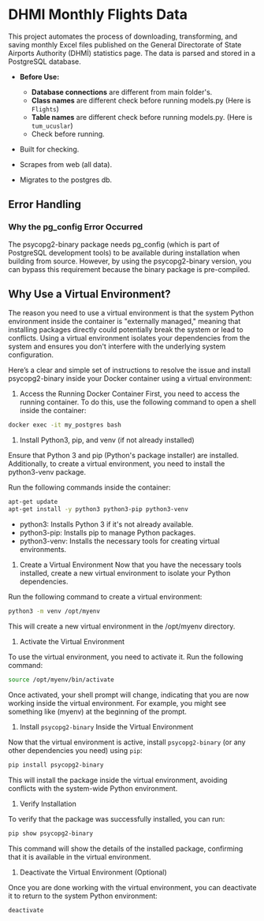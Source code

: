 # DHMI Monthly Flights Data

This project automates the process of downloading, transforming, and saving monthly Excel files published on the General Directorate of State Airports Authority (DHMİ) statistics page. The data is parsed and stored in a PostgreSQL database.

- **Before Use:**
  - **Database connections** are different from main folder's.
  - **Class names** are different check before running models.py (Here is `Flights`)
  - **Table names** are different check before running models.py. (Here is `tum_ucuslar`)
  - Check before running.

- Built for checking.
- Scrapes from web (all data).
- Migrates to the postgres db.

## Error Handling

### Why the pg_config Error Occurred

The psycopg2-binary package needs pg_config (which is part of PostgreSQL development tools) to be available during installation when building from source. However, by using the psycopg2-binary version, you can bypass this requirement because the binary package is pre-compiled.

## Why Use a Virtual Environment?

The reason you need to use a virtual environment is that the system Python environment inside the container is "externally managed," meaning that installing packages directly could potentially break the system or lead to conflicts. Using a virtual environment isolates your dependencies from the system and ensures you don't interfere with the underlying system configuration.

Here’s a clear and simple set of instructions to resolve the issue and install psycopg2-binary inside your Docker container using a virtual environment:

1. Access the Running Docker Container
First, you need to access the running container. To do this, use the following command to open a shell inside the container:

```bash
docker exec -it my_postgres bash
```

1. Install Python3, pip, and venv (if not already installed)

Ensure that Python 3 and pip (Python's package installer) are installed. Additionally, to create a virtual environment, you need to install the python3-venv package.

Run the following commands inside the container:

```bash
apt-get update
apt-get install -y python3 python3-pip python3-venv
```

- python3: Installs Python 3 if it's not already available.
- python3-pip: Installs pip to manage Python packages.
- python3-venv: Installs the necessary tools for creating virtual environments.

1. Create a Virtual Environment
Now that you have the necessary tools installed, create a new virtual environment to isolate your Python dependencies.

Run the following command to create a virtual environment:

```bash
python3 -m venv /opt/myenv
```

This will create a new virtual environment in the /opt/myenv directory.

1. Activate the Virtual Environment

To use the virtual environment, you need to activate it. Run the following command:

```bash
source /opt/myenv/bin/activate
```

Once activated, your shell prompt will change, indicating that you are now working inside the virtual environment. For example, you might see something like (myenv) at the beginning of the prompt.

1. Install `psycopg2-binary` Inside the Virtual Environment

Now that the virtual environment is active, install `psycopg2-binary` (or any other dependencies you need) using `pip`:

```bash
pip install psycopg2-binary
```

This will install the package inside the virtual environment, avoiding conflicts with the system-wide Python environment.

1. Verify Installation

To verify that the package was successfully installed, you can run:

```bash
pip show psycopg2-binary
```

This command will show the details of the installed package, confirming that it is available in the virtual environment.

1. Deactivate the Virtual Environment (Optional)

Once you are done working with the virtual environment, you can deactivate it to return to the system Python environment:

```bash
deactivate
```
